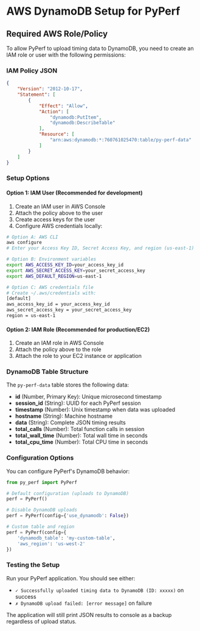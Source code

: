 # AWS DynamoDB Setup for PyPerf

## Required AWS Role/Policy

To allow PyPerf to upload timing data to DynamoDB, you need to create an IAM role or user with the following permissions:

### IAM Policy JSON

```json
{
    "Version": "2012-10-17",
    "Statement": [
        {
            "Effect": "Allow",
            "Action": [
                "dynamodb:PutItem",
                "dynamodb:DescribeTable"
            ],
            "Resource": [
                "arn:aws:dynamodb:*:760761025470:table/py-perf-data"
            ]
        }
    ]
}
```

### Setup Options

#### Option 1: IAM User (Recommended for development)

1. Create an IAM user in AWS Console
2. Attach the policy above to the user
3. Create access keys for the user
4. Configure AWS credentials locally:

```bash
# Option A: AWS CLI
aws configure
# Enter your Access Key ID, Secret Access Key, and region (us-east-1)

# Option B: Environment variables
export AWS_ACCESS_KEY_ID=your_access_key_id
export AWS_SECRET_ACCESS_KEY=your_secret_access_key
export AWS_DEFAULT_REGION=us-east-1

# Option C: AWS credentials file
# Create ~/.aws/credentials with:
[default]
aws_access_key_id = your_access_key_id
aws_secret_access_key = your_secret_access_key
region = us-east-1
```

#### Option 2: IAM Role (Recommended for production/EC2)

1. Create an IAM role in AWS Console
2. Attach the policy above to the role
3. Attach the role to your EC2 instance or application

### DynamoDB Table Structure

The `py-perf-data` table stores the following data:

- **id** (Number, Primary Key): Unique microsecond timestamp
- **session_id** (String): UUID for each PyPerf session
- **timestamp** (Number): Unix timestamp when data was uploaded
- **hostname** (String): Machine hostname
- **data** (String): Complete JSON timing results
- **total_calls** (Number): Total function calls in session
- **total_wall_time** (Number): Total wall time in seconds
- **total_cpu_time** (Number): Total CPU time in seconds

### Configuration Options

You can configure PyPerf's DynamoDB behavior:

```python
from py_perf import PyPerf

# Default configuration (uploads to DynamoDB)
perf = PyPerf()

# Disable DynamoDB uploads
perf = PyPerf(config={'use_dynamodb': False})

# Custom table and region
perf = PyPerf(config={
    'dynamodb_table': 'my-custom-table',
    'aws_region': 'us-west-2'
})
```

### Testing the Setup

Run your PyPerf application. You should see either:
- `✓ Successfully uploaded timing data to DynamoDB (ID: xxxxx)` on success
- `✗ DynamoDB upload failed: [error message]` on failure

The application will still print JSON results to console as a backup regardless of upload status.